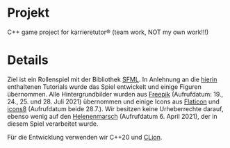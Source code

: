 # Projekt
C++ game project for karrieretutor® (team work, NOT my own work!!!)

# Details
Ziel ist ein Rollenspiel mit der Bibliothek [SFML](https://gamecodeschool.com/sfml-projects/). 
In Anlehnung an die [hierin](https://gamecodeschool.com/sfml-projects/) enthaltenen Tutorials wurde das Spiel entwickelt und einige Figuren übernommen. 
Alle Hintergrundbilder wurden aus [Freepik](http://www.freepik.com) (Aufrufdatum: 19., 24., 25. und 28. Juli 2021) übernommen 
und einige Icons aus [Flaticon](https://www.flaticon.com/de/) und [icons8](https://icons8.com/icon/set/popular/doodle) (Aufrufdatum beide 28.7.). 
Wir besitzen keine Urheberrechte darauf, ebenso wenig auf den [Helenenmarsch](https://www.youtube.com/watch?v=cetLSNBnPiA) 
(Aufrufdatum 6. April 2021), der in diesem Spiel verarbeitet wurde.

Für die Entwicklung verwenden wir C++20 und [CLion](https://www.jetbrains.com/de-de/clion/).
